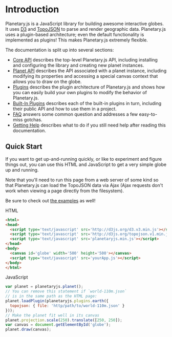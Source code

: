 Introduction
============

Planetary.js is a JavaScript library for building awesome interactive globes. It uses [D3](http://d3js.org/) and [TopoJSON](https://github.com/mbostock/topojson) to parse and render geographic data. Planetary.js uses a plugin-based architecture; even the default functionality is implemented as plugins! This makes Planetary.js extremely flexible.

The documentation is split up into several sections:

* [Core API](/documentation/core.html) describes the top-level Planetary.js API, including installing and configuring the library and creating new planet instances.
* [Planet API](/documentation/planet.html) describes the API associated with a planet instance, including modifying its properties and accessing a special canvas context that allows you to draw on the globe.
* [Plugins](/documentation/plugins.html) describes the plugin architecture of Planetary.js and shows how you can easily build your own plugins to modify the behavior of Planetary.js.
* [Built-In Plugins](/documentation/builtin.html) describes each of the built-in plugins in turn, including their public API and how to use them in a project.
* [FAQ](/documentation/faq.html) answers some common question and addresses a few easy-to-miss gotchas.
* [Getting Help](/documentation/help.html) describes what to do if you still need help after reading this documentation.

Quick Start
-----------

If you want to get up-and-running quickly, or like to experiment and figure things out, you can use this HTML and JavaScript to get a very simple globe up and running.

Note that you'll need to run this page from a web server of some kind so that Planetary.js can load the TopoJSON data via Ajax (Ajax requests don't work when viewing a page directly from the filesystem).

Be sure to check out [the examples](/examples/) as well!

<div class='ui raised segment'>
<div class='ui blue ribbon label'>HTML</div>

```html
<html>
<head>
  <script type='text/javascript' src='http://d3js.org/d3.v3.min.js'></script>
  <script type='text/javascript' src='http://d3js.org/topojson.v1.min.js'></script>
  <script type='text/javascript' src='planetaryjs.min.js'></script>
</head>
<body>
  <canvas id='globe' width='500' height='500'></canvas>
  <script type='text/javascript' src='yourApp.js'></script>
</body>
</html>
```

<div class='ui red ribbon label'>JavaScript</div>

```javascript
var planet = planetaryjs.planet();
// You can remove this statement if `world-110m.json`
// is in the same path as the HTML page:
planet.loadPlugin(planetaryjs.plugins.earth({
  topojson: { file: 'http/path/to/world-110m.json' }
}));
// Make the planet fit well in its canvas
planet.projection.scale(250).translate([250, 250]);
var canvas = document.getElementById('globe');
planet.draw(canvas);
```
</div>
